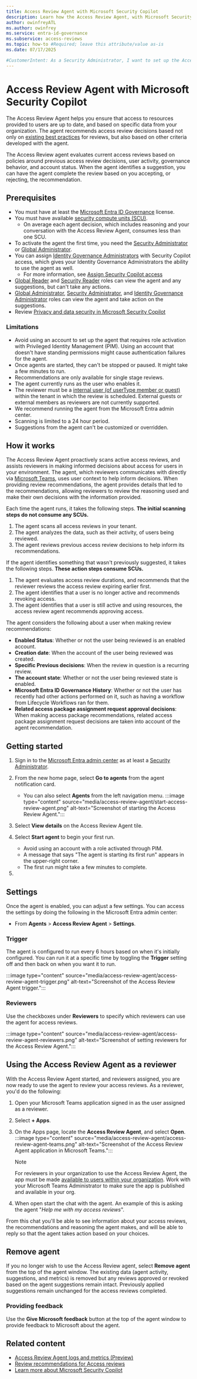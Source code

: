 ```yaml
---
title: Access Review Agent with Microsoft Security Copilot
description: Learn how the Access Review Agent, with Microsoft Security Copilot, can help secure your organization through recommendations based on your data.
author: owinfreyATL
ms.author: owinfrey
ms.service: entra-id-governance
ms.subservice: access-reviews
ms.topic: how-to #Required; leave this attribute/value as-is
ms.date: 07/17/2025

#CustomerIntent: As a Security Administrator, I want to set up the Access Review Agent so that Copilot can be used to help complete access reviews for users in my organization.
---
```


# Access Review Agent with Microsoft Security Copilot


The Access Review Agent helps you ensure that access to resources provided to users are up to date, and based on specific data from your organization. The agent recommends access review decisions based not only on [existing best practices](review-recommendations-access-reviews.md) for reviews, but also based on other criteria developed with the agent.


The Access Review agent evaluates current access reviews based on policies around previous access review decisions, user activity, governance behavior, and account status. When the agent identifies a suggestion, you can have the agent complete the review based on you accepting, or rejecting, the recommendation.

## Prerequisites

- You must have at least the [Microsoft Entra ID Governance](licensing-fundamentals.md) license.
- You must have available [security compute units (SCU)](/copilot/security/manage-usage).
   - On average each agent decision, which includes reasoning and your conversation with the Access Review Agent, consumes less than one SCU.
- To activate the agent the first time, you need the [Security Administrator](../identity/role-based-access-control/permissions-reference.md#security-administrator) or [Global Administrator](../identity/role-based-access-control/permissions-reference.md#global-administrator).
- You can assign [Identity Governance Administrators](../identity/role-based-access-control/permissions-reference.md#identity-governance-administrator) with Security Copilot access, which gives your Identity Governance Administrators the ability to use the agent as well.
   - For more information, see [Assign Security Copilot access](/copilot/security/authentication#assign-security-copilot-access)
- [Global Reader](../identity/role-based-access-control/permissions-reference.md#global-reader) and [Security Reader](../identity/role-based-access-control/permissions-reference.md#security-reader) roles can view the agent and any suggestions, but can't take any actions.
- [Global Administrator](../identity/role-based-access-control/permissions-reference.md#global-administrator), [Security Administrator](../identity/role-based-access-control/permissions-reference.md#security-administrator), and [Identity Governance  Administrator](../identity/role-based-access-control/permissions-reference.md#identity-governance-administrator) roles can view the agent and take action on the suggestions.
- Review [Privacy and data security in Microsoft Security Copilot](/copilot/security/privacy-data-security)

### Limitations

- Avoid using an account to set up the agent that requires role activation with Privileged Identity Management (PIM). Using an account that doesn't have standing permissions might cause authentication failures for the agent.
- Once agents are started, they can't be stopped or paused. It might take a few minutes to run.
- Recommendations are only available for single stage reviews.
- The agent currently runs as the user who enables it.
- The reviewer must be a [internal user (of userType member or guest)](../external-id/user-properties.md) within the tenant in which the review is scheduled. External guests or external members as reviewers are not currently supported.
- We recommend running the agent from the Microsoft Entra admin center.
- Scanning is limited to a 24 hour period.
- Suggestions from the agent can't be customized or overridden.


## How it works


The Access Review Agent proactively scans active access reviews, and assists reviewers in making informed decisions about access for users in your environment. The agent, which reviewers communicates with directly via [Microsoft Teams](), uses user context to help inform decisions. When providing review recommendations, the agent provides details that led to the recommendations, allowing reviewers to review the reasoning used and make their own decisions with the information provided.

Each time the agent runs, it takes the following steps. **The initial scanning steps do not consume any SCUs.**

1. The agent scans all access reviews in your tenant.
1. The agent analyzes the data, such as their activity, of users being reviewed.
1. The agent reviews previous access review decisions to help inform its recommendations.

If the agent identifies something that wasn't previously suggested, it takes the following steps. **These action steps consume SCUs.**

1. The agent evaluates access review durations, and recommends that the reviewer reviews the access review expiring earlier first.
1. The agent identifies that a user is no longer active and recommends revoking access.
1. The agent identifies that a user is still active and using resources, the access review agent recommends approving access.

The agent considers the following about a user when making review recommendations:

- **Enabled Status**: Whether or not the user being reviewed is an enabled account.
- **Creation date**: When the account of the user being reviewed was created.
- **Specific Previous decisions**: When the review in question is a recurring review.
- **The account state**: Whether or not the user being reviewed state is enabled.
- **Microsoft Entra ID Governance History**: Whether or not the user has recently had other actions performed on it, such as having a workflow from Lifecycle Workflows ran for them.
- **Related access package assignment request approval decisions**: When making access package recommendations, related access package assignment request decisions are taken into account of the agent recommendation.




## Getting started


1. Sign in to the [Microsoft Entra admin center](https://entra.microsoft.com) as at least a [Security Administrator](../identity/role-based-access-control/permissions-reference.md#security-administrator).
1. From the new home page, select **Go to agents** from the agent notification card.
   - You can also select **Agents** from the left navigation menu.
   :::image type="content" source="media/access-review-agent/start-access-review-agent.png" alt-text="Screenshot of starting the Access Review Agent.":::
1. Select **View details** on the Access Review Agent tile.
    
1. Select **Start agent** to begin your first run. 
   - Avoid using an account with a role activated through PIM.
   - A message that says "The agent is starting its first run" appears in the upper-right corner.
   - The first run might take a few minutes to complete.
1. 


## Settings

Once the agent is enabled, you can adjust a few settings. You can access the settings by doing the following in the Microsoft Entra admin center:

- From **Agents** > **Access Review Agent** > **Settings**.

### Trigger

The agent is configured to run every 6 hours based on when it's initially configured. You can run it at a specific time by toggling the **Trigger** setting off and then back on when you want it to run.

   :::image type="content" source="media/access-review-agent/access-review-agent-trigger.png" alt-text="Screenshot of the Access Review Agent trigger.":::

### Reviewers

Use the checkboxes under **Reviewers** to specify which reviewers can use the agent for access reviews.

   :::image type="content" source="media/access-review-agent/access-review-agent-reviewers.png" alt-text="Screenshot of setting reviewers for the Access Review Agent.":::



## Using the Access Review Agent as a reviewer

With the Access Review Agent started, and reviewers assigned, you are now ready to use the agent to review your access reviews. As a reviewer, you'd do the following:

1. Open your Microsoft Teams application signed in as the user assigned as a reviewer.

1. Select **+ Apps**.

1. On the Apps page, locate the **Access Review Agent**, and select **Open**.
    :::image type="content" source="media/access-review-agent/access-review-agent-teams.png" alt-text="Screenshot of the Access Review Agent application in Microsoft Teams.":::
    > [!NOTE]
    > For reviewers in your organization to use the Access Review Agent, the app must be made [available to users within your organization](/microsoftteams/manage-apps#manage-org-wide-app-settings). Work with your Microsoft Teams Administrator to make sure the app is published and available in your org.
1. When open start the chat with the agent. An example of this is asking the agent "*Help me with my access reviews*".

From this chat you'll be able to see information about your access reviews, the recommendations and reasoning the agent makes, and will be able to reply so that the agent takes action based on your choices. 

## Remove agent

If you no longer wish to use the Access Review agent, select **Remove agent** from the top of the agent window. The existing data (agent activity, suggestions, and metrics) is removed but any reviews approved or revoked based on the agent suggestions remain intact. Previously applied suggestions remain unchanged for the access reviews completed.

<!-- 5. Next step/Related content------------------------------------------------------------------------

Optional: You have two options for manually curated links in this pattern: Next step and Related content. You don't have to use either, but don't use both.
  - For Next step, provide one link to the next step in a sequence. Use the blue box format
  - For Related content provide 1-3 links. Include some context so the customer can determine why they would click the link. Add a context sentence for the following links.

-->

### Providing feedback

Use the **Give Microsoft feedback** button at the top of the agent window to provide feedback to Microsoft about the agent.

## Related content

- [Access Review Agent logs and metrics (Preview)](agent-optimization-review-suggestions.md)
- [Review recommendations for Access reviews](review-recommendations-access-reviews.md)
- [Learn more about Microsoft Security Copilot](/copilot/security/microsoft-security-copilot)